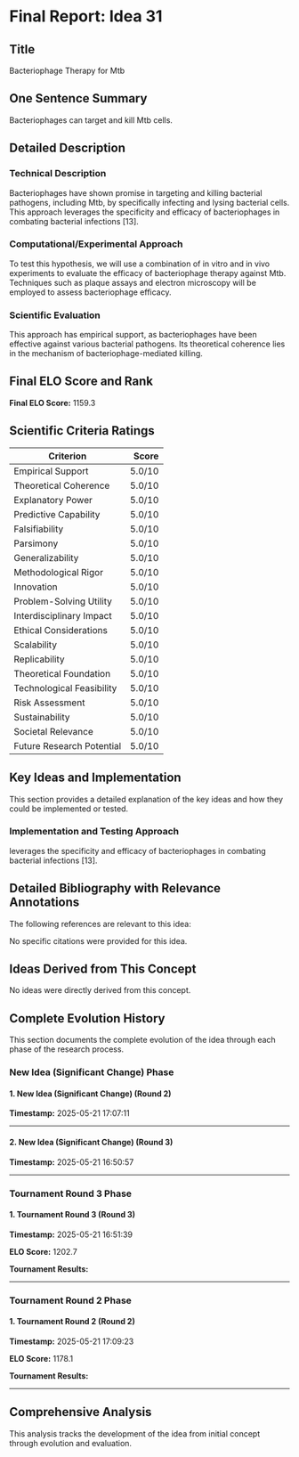 # Final Report: Idea 31

## Title

Bacteriophage Therapy for Mtb

## One Sentence Summary

Bacteriophages can target and kill Mtb cells.

## Detailed Description

### Technical Description

Bacteriophages have shown promise in targeting and killing bacterial pathogens, including Mtb, by specifically infecting and lysing bacterial cells. This approach leverages the specificity and efficacy of bacteriophages in combating bacterial infections [13].

### Computational/Experimental Approach

To test this hypothesis, we will use a combination of in vitro and in vivo experiments to evaluate the efficacy of bacteriophage therapy against Mtb. Techniques such as plaque assays and electron microscopy will be employed to assess bacteriophage efficacy.

### Scientific Evaluation

This approach has empirical support, as bacteriophages have been effective against various bacterial pathogens. Its theoretical coherence lies in the mechanism of bacteriophage-mediated killing.


## Final ELO Score and Rank

**Final ELO Score:** 1159.3

## Scientific Criteria Ratings

| Criterion | Score |
|---|---:|
| Empirical Support | 5.0/10 |
| Theoretical Coherence | 5.0/10 |
| Explanatory Power | 5.0/10 |
| Predictive Capability | 5.0/10 |
| Falsifiability | 5.0/10 |
| Parsimony | 5.0/10 |
| Generalizability | 5.0/10 |
| Methodological Rigor | 5.0/10 |
| Innovation | 5.0/10 |
| Problem-Solving Utility | 5.0/10 |
| Interdisciplinary Impact | 5.0/10 |
| Ethical Considerations | 5.0/10 |
| Scalability | 5.0/10 |
| Replicability | 5.0/10 |
| Theoretical Foundation | 5.0/10 |
| Technological Feasibility | 5.0/10 |
| Risk Assessment | 5.0/10 |
| Sustainability | 5.0/10 |
| Societal Relevance | 5.0/10 |
| Future Research Potential | 5.0/10 |

## Key Ideas and Implementation

This section provides a detailed explanation of the key ideas and how they could be implemented or tested.

### Implementation and Testing Approach

leverages the specificity and efficacy of bacteriophages in combating bacterial infections [13].


## Detailed Bibliography with Relevance Annotations

The following references are relevant to this idea:

No specific citations were provided for this idea.


## Ideas Derived from This Concept

No ideas were directly derived from this concept.

## Complete Evolution History

This section documents the complete evolution of the idea through each phase of the research process.

### New Idea (Significant Change) Phase

#### 1. New Idea (Significant Change) (Round 2)
**Timestamp:** 2025-05-21 17:07:11



---

#### 2. New Idea (Significant Change) (Round 3)
**Timestamp:** 2025-05-21 16:50:57



---

### Tournament Round 3 Phase

#### 1. Tournament Round 3 (Round 3)
**Timestamp:** 2025-05-21 16:51:39

**ELO Score:** 1202.7

**Tournament Results:**



---

### Tournament Round 2 Phase

#### 1. Tournament Round 2 (Round 2)
**Timestamp:** 2025-05-21 17:09:23

**ELO Score:** 1178.1

**Tournament Results:**



---

## Comprehensive Analysis

This analysis tracks the development of the idea from initial concept through evolution and evaluation.

